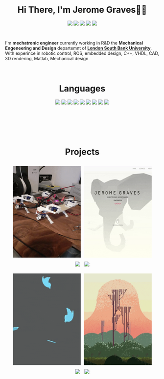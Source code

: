 <br><br><br>
<h1  align="center"><b> Hi There, I'm Jerome Graves👨‍💻 </b></h1>
<p  align="center">
<a href="#"><img src="https://img.shields.io/badge/LinkedIn-0077B5?style=for-the-badge&logo=linkedin&logoColor=white" /></a> 
<a href="#"><img src="https://img.shields.io/badge/Twitter-1DA1F2?style=for-the-badge&logo=twitter&logoColor=white" /></a> 
<a href="#"><img src="https://img.shields.io/badge/-CodeSandbox-black?style=for-the-badge&logo=CodeSandbox" /></a>
<a href="#"><img src="https://img.shields.io/badge/Research_Gate-00CCBB.svg?&style=for-the-badge&logo=ResearchGatelogoColor=white" /></a>
<a href="#"><img src="https://img.shields.io/badge/-JeromeGraves.com-green?style=for-the-badge" /></a>  

</p>
<br>
<p>
I'm <b>mechatronic engineer</b> currently working in R&D the <b>Mechanical Engeneering and Design</b> departemnt of <a href="#"><b>London South Bank University</b></a>. With experince in robotic control, ROS, embedded design, C++, VHDL, CAD, 3D rendering, Matlab, Mechanical design.
<br><br><br>
<h1 align="center">Languages</h1>
<p align="center">
<img src="https://img.shields.io/badge/c-%2300599C.svg?style=for-the-badge&logo=c&logoColor=white" />
<img src="https://img.shields.io/badge/c++-%2300599C.svg?style=for-the-badge&logo=c%2B%2B&logoColor=white" />
<img src="https://img.shields.io/badge/-VHDL-purple?style=for-the-badge" />
<img src="https://img.shields.io/badge/javascript-%23323330.svg?style=for-the-badge&logo=javascript&logoColor=%23F7DF1E" />
<img src="https://img.shields.io/badge/python-3670A0?style=for-the-badge&logo=python&logoColor=ffdd54" />
<img src="https://img.shields.io/badge/ros-%230A0FF9.svg?style=for-the-badge&logo=ros&logoColor=white" />
<img src=https://img.shields.io/badge/node.js-6DA55F?style=for-the-badge&logo=node.js&logoColor=white" />
<img src="https://img.shields.io/badge/opencv-%23white.svg?style=for-the-badge&logo=opencv&logoColor=white" />
<img src="https://img.shields.io/badge/threejs-black?style=for-the-badge&logo=three.js&logoColor=white" />


</p>
<br>
</p>
<br><br><br>
<h1  align="center"><b> Projects </b></h1>




<div align="center" style= "grid-auto-rows: 200px;padding:5px">
  <img width=45% height=300px style="margin:5px;" src="https://github.com/Jerome-Graves/RobotDog/raw/master/images/dog-cad-live.gif?raw=true" /><img  width=45% height=300px style="object-fit: cover;margin:5px;" src="https://github.com/Jerome-Graves/aframe-vue-elephant-head/blob/main/elephant-head.gif?raw=true" />
  <img width=45% style="object-fit: cover;margin:5px;"  src="https://github-readme-stats.vercel.app/api/pin/?username=Jerome-Graves&repo=robotDog" />  <img width=45% style="object-fit: cover;margin:5px;"  src="https://github-readme-stats.vercel.app/api/pin/?username=Jerome-Graves&repo=aframe-vue-elephant-head" />  
</div>

<div align="center" style= "grid-auto-rows: 200px;padding:5px">
  <img width=45% height=300px style="object-fit: cover;margin:5px;" src=https://github.com/Jerome-Graves/aframe-vue-twitter-storm/blob/main/twitter-storm.gif?raw=true" /><img  width=45% height=300px style="object-fit: cover;margin:5px;" src="https://github.com/Jerome-Graves/Phaser3-Parallax-Example/blob/main/example-gif.gif?raw=true" />
  <img width=45% style="object-fit: cover;margin:5px;"  src="https://github-readme-stats.vercel.app/api/pin/?username=Jerome-Graves&repo=aframe-vue-twitter-storm" />  <img width=45% style="object-fit: cover;margin:5px;"  src="https://github-readme-stats.vercel.app/api/pin/?username=Jerome-Graves&repo=Phaser3-Parallax-Example" />
</div>

<!--
<div align="right" style= "grid-auto-rows: 200px;padding:5px">
  <img  width=50% height=200px style="object-fit: cover;" src="https://github.com/Jerome-Graves/aframe-vue-elephant-head/blob/main/elephant-head.gif?raw=true" />
  <img  width=50%   src="https://github-readme-stats.vercel.app/api/pin/?username=Jerome-Graves&repo=aframe-vue-elephant-head" />
</div>
<br>
<div align="center" style= "grid-auto-rows: 200px;padding:5px">
  <img  width=50% height=200px style="object-fit: cover;" src="https://github.com/Jerome-Graves/aframe-vue-twitter-storm/blob/main/twitter-storm.gif?raw=true" />
  <img  width=50% src="https://github-readme-stats.vercel.app/api/pin/?username=Jerome-Graves&repo=aframe-vue-twitter-storm" />
</div>
<br>
<div align="center" style= "grid-auto-rows: 200px;padding:5px">
  <img  width=50% height=200px style="object-fit: cover;" src="https://github.com/Jerome-Graves/Phaser3-Parallax-Example/blob/main/example-gif.gif?raw=true" />
  <img  width=50% src="https://github-readme-stats.vercel.app/api/pin/?username=Jerome-Graves&repo=Phaser3-Parallax-Example" />
</div>
-->


</div>



